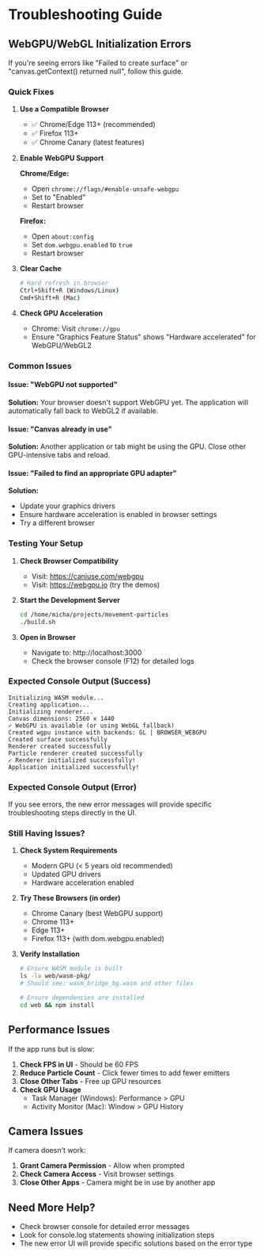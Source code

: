# Troubleshooting Guide

## WebGPU/WebGL Initialization Errors

If you're seeing errors like "Failed to create surface" or "canvas.getContext() returned null", follow this guide.

### Quick Fixes

1. **Use a Compatible Browser**
   - ✅ Chrome/Edge 113+ (recommended)
   - ✅ Firefox 113+ 
   - ✅ Chrome Canary (latest features)

2. **Enable WebGPU Support**
   
   **Chrome/Edge:**
   - Open `chrome://flags/#enable-unsafe-webgpu`
   - Set to "Enabled"
   - Restart browser
   
   **Firefox:**
   - Open `about:config`
   - Set `dom.webgpu.enabled` to `true`
   - Restart browser

3. **Clear Cache**
   ```bash
   # Hard refresh in browser
   Ctrl+Shift+R (Windows/Linux)
   Cmd+Shift+R (Mac)
   ```

4. **Check GPU Acceleration**
   - Chrome: Visit `chrome://gpu`
   - Ensure "Graphics Feature Status" shows "Hardware accelerated" for WebGPU/WebGL2

### Common Issues

#### Issue: "WebGPU not supported"
**Solution:** Your browser doesn't support WebGPU yet. The application will automatically fall back to WebGL2 if available.

#### Issue: "Canvas already in use"
**Solution:** Another application or tab might be using the GPU. Close other GPU-intensive tabs and reload.

#### Issue: "Failed to find an appropriate GPU adapter"
**Solution:** 
- Update your graphics drivers
- Ensure hardware acceleration is enabled in browser settings
- Try a different browser

### Testing Your Setup

1. **Check Browser Compatibility**
   - Visit: https://caniuse.com/webgpu
   - Visit: https://webgpu.io (try the demos)

2. **Start the Development Server**
   ```bash
   cd /home/micha/projects/movement-particles
   ./build.sh
   ```

3. **Open in Browser**
   - Navigate to: http://localhost:3000
   - Check the browser console (F12) for detailed logs

### Expected Console Output (Success)

```
Initializing WASM module...
Creating application...
Initializing renderer...
Canvas dimensions: 2560 x 1440
✓ WebGPU is available (or using WebGL fallback)
Created wgpu instance with backends: GL | BROWSER_WEBGPU
Created surface successfully
Renderer created successfully
Particle renderer created successfully
✓ Renderer initialized successfully!
Application initialized successfully!
```

### Expected Console Output (Error)

If you see errors, the new error messages will provide specific troubleshooting steps directly in the UI.

### Still Having Issues?

1. **Check System Requirements**
   - Modern GPU (< 5 years old recommended)
   - Updated GPU drivers
   - Hardware acceleration enabled

2. **Try These Browsers (in order)**
   - Chrome Canary (best WebGPU support)
   - Chrome 113+
   - Edge 113+
   - Firefox 113+ (with dom.webgpu.enabled)

3. **Verify Installation**
   ```bash
   # Ensure WASM module is built
   ls -la web/wasm-pkg/
   # Should see: wasm_bridge_bg.wasm and other files
   
   # Ensure dependencies are installed
   cd web && npm install
   ```

## Performance Issues

If the app runs but is slow:

1. **Check FPS in UI** - Should be 60 FPS
2. **Reduce Particle Count** - Click fewer times to add fewer emitters
3. **Close Other Tabs** - Free up GPU resources
4. **Check GPU Usage**
   - Task Manager (Windows): Performance > GPU
   - Activity Monitor (Mac): Window > GPU History

## Camera Issues

If camera doesn't work:

1. **Grant Camera Permission** - Allow when prompted
2. **Check Camera Access** - Visit browser settings
3. **Close Other Apps** - Camera might be in use by another app

## Need More Help?

- Check browser console for detailed error messages
- Look for console.log statements showing initialization steps
- The new error UI will provide specific solutions based on the error type

